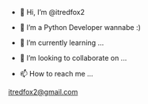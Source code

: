 - 👋  Hi, I’m @itredfox2

- 👀  I’m a Python Developer wannabe :) 

- 🌱  I’m currently learning ...

- 💞️  I’m looking to collaborate on ...

- 📫  How to reach me ...

itredfox2@gmail.com
